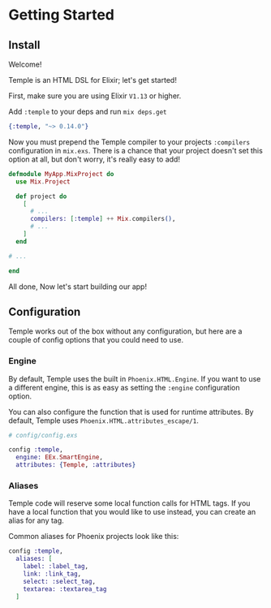 # Getting Started

## Install

Welcome!

Temple is an HTML DSL for Elixir; let's get started!


First, make sure you are using Elixir `V1.13` or higher.

Add `:temple` to your deps and run `mix deps.get`

```elixir
{:temple, "~> 0.14.0"}
```

Now you must prepend the Temple compiler to your projects `:compilers` configuration in `mix.exs`. There is a chance that your project doesn't set this option at all, but don't worry, it's really easy to add!

```elixir
defmodule MyApp.MixProject do
  use Mix.Project

  def project do
    [
      # ...
      compilers: [:temple] ++ Mix.compilers(),
      # ...
    ]
  end

# ...

end
```

All done, Now let's start building our app!

## Configuration

Temple works out of the box without any configuration, but here are a couple of config options that you could need to use.

### Engine

By default, Temple uses the built in `Phoenix.HTML.Engine`. If you want to use a different engine, this is as easy as setting the `:engine` configuration option.

You can also configure the function that is used for runtime attributes. By default, Temple uses `Phoenix.HTML.attributes_escape/1`.

```elixir
# config/config.exs

config :temple,
  engine: EEx.SmartEngine,
  attributes: {Temple, :attributes}
```

### Aliases

Temple code will reserve some local function calls for HTML tags. If you have a local function that you would like to use instead, you can create an alias for any tag.

Common aliases for Phoenix projects look like this:

```elixir
config :temple,
  aliases: [
    label: :label_tag,
    link: :link_tag,
    select: :select_tag,
    textarea: :textarea_tag
  ]
```
